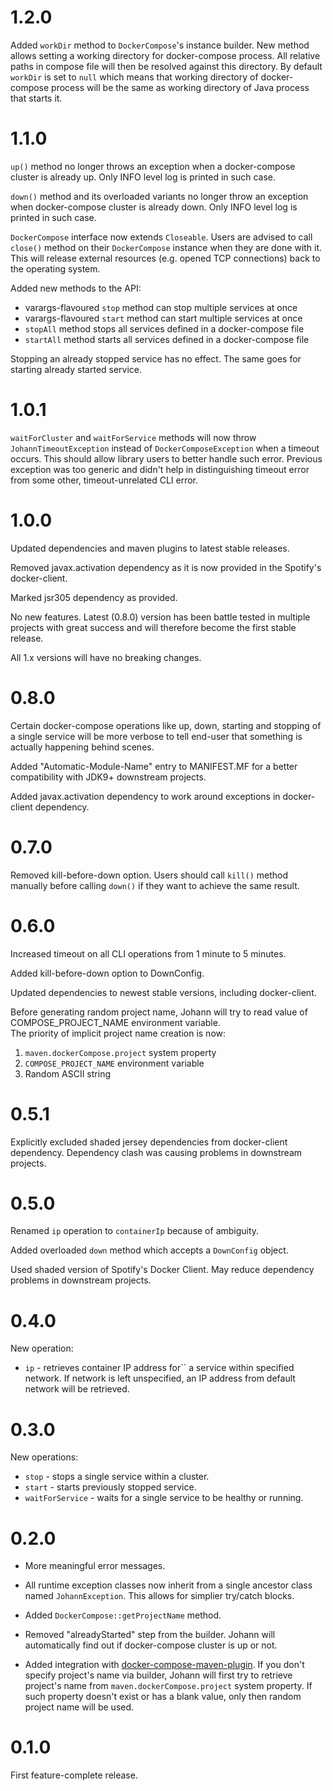 # 1.2.0

Added `workDir` method to `DockerCompose`'s instance builder. New method allows setting a working directory for docker-compose process. All relative
paths in compose file will then be resolved against this directory. By default `workDir` is set to `null` which means that working directory
of docker-compose process will be the same as working directory of Java process that starts it.

# 1.1.0

`up()` method no longer throws an exception when a docker-compose cluster is already up. Only INFO level log is printed in such case.

`down()` method and its overloaded variants no longer throw an exception when docker-compose cluster is already down. Only INFO level log is printed in such
case.

`DockerCompose` interface now extends `Closeable`. Users are advised to call `close()` method on their `DockerCompose` instance when they are done with it.
This will release external resources (e.g. opened TCP connections) back to the operating system.

Added new methods to the API:
* varargs-flavoured `stop` method can stop multiple services at once
* varargs-flavoured `start` method can start multiple services at once
* `stopAll` method stops all services defined in a docker-compose file
* `startAll` method starts all services defined in a docker-compose file

Stopping an already stopped service has no effect. The same goes for starting already started service.

# 1.0.1

`waitForCluster` and `waitForService` methods will now throw `JohannTimeoutException` instead of `DockerComposeException` when a timeout occurs. This
should allow library users to better handle such error. Previous exception was too generic and didn't help in distinguishing timeout error from some other,
timeout-unrelated CLI error.

# 1.0.0

Updated dependencies and maven plugins to latest stable releases.

Removed javax.activation dependency as it is now provided in the Spotify's docker-client.

Marked jsr305 dependency as provided.

No new features. Latest (0.8.0) version has been battle tested in multiple projects with great success and will therefore become the first stable release.

All 1.x versions will have no breaking changes.

# 0.8.0

Certain docker-compose operations like up, down, starting and stopping of a single service will be more verbose to tell end-user that something is
actually happening behind scenes.

Added "Automatic-Module-Name" entry to MANIFEST.MF for a better compatibility with JDK9+ downstream projects.

Added javax.activation dependency to work around exceptions in docker-client dependency.

# 0.7.0

Removed kill-before-down option. Users should call `kill()` method manually before calling `down()` if they want to achieve the same result.

# 0.6.0

Increased timeout on all CLI operations from 1 minute to 5 minutes.

Added kill-before-down option to DownConfig.

Updated dependencies to newest stable versions, including docker-client.

Before generating random project name, Johann will try to read value of COMPOSE_PROJECT_NAME environment variable.  
The priority of implicit project name creation is now:
1. `maven.dockerCompose.project` system property
2. `COMPOSE_PROJECT_NAME` environment variable
3. Random ASCII string

# 0.5.1

Explicitly excluded shaded jersey dependencies from docker-client dependency. Dependency clash was causing problems in downstream projects.

# 0.5.0

Renamed `ip` operation to `containerIp` because of ambiguity.

Added overloaded `down` method which accepts a `DownConfig` object.

Used shaded version of Spotify's Docker Client. May reduce dependency problems in downstream projects.

# 0.4.0

New operation:

* `ip` - retrieves container IP address for`` a service within specified network. If network is left unspecified, an IP address from default network will be
retrieved.

# 0.3.0

New operations:

* `stop` - stops a single service within a cluster.
* `start` - starts previously stopped service.
* `waitForService` - waits for a single service to be healthy or running.

# 0.2.0

* More meaningful error messages.

* All runtime exception classes now inherit from a single ancestor class named `JohannException`. This allows for simplier try/catch blocks.

* Added `DockerCompose::getProjectName` method.

* Removed "alreadyStarted" step from the builder. Johann will automatically find out if docker-compose cluster is up or not.

* Added integration with [docker-compose-maven-plugin](https://github.com/br4chu/docker-compose-maven-plugin). If you don't specify project's name via builder, Johann will first try to retrieve project's name
from `maven.dockerCompose.project` system property. If such property doesn't exist or has a blank value, only then random project name will be used. 

# 0.1.0

First feature-complete release.
